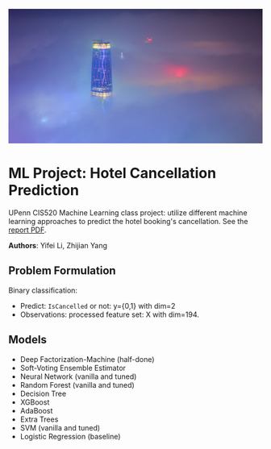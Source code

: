 ![FS_GZ](\Assets\FS_GZ.jpeg)

# ML Project: Hotel Cancellation Prediction

UPenn CIS520 Machine Learning class project: utilize different machine learning approaches to predict the hotel booking's cancellation. See the [report PDF](/CIS520_Project_Report.pdf).

**Authors**: Yifei Li, Zhijian Yang

## Problem Formulation

Binary classification:

*   Predict: `IsCancelled` or not:  y={0,1} with dim=2
*   Observations: processed feature set: X with dim=194.

## Models

*   Deep Factorization-Machine (half-done)
*   Soft-Voting Ensemble Estimator
*   Neural Network (vanilla and tuned)
*   Random Forest (vanilla and tuned)
*   Decision Tree
*   XGBoost
*   AdaBoost
*   Extra Trees
*   SVM (vanilla and tuned)
*   Logistic Regression (baseline)


